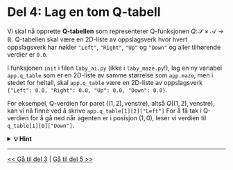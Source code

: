 # Del 4: Lag en tom Q-tabell

Vi skal nå opprette **Q-tabellen** som representerer Q-funksjonen $Q\colon\mathcal{S}\times\mathcal{A}\to\mathbb{R}$. Q-tabellen skal være en 2D-liste av oppslagsverk hvor hvert oppslagsverk har nøkler `"Left"`, `"Right"`, `"Up"` og `"Down"` og aller tilhørende verdier er `0.0`.

I funksjonen `init` i filen `laby_ai.py` (ikke i `laby_maze.py`!), lag en ny variabel `app.q_table` som er en 2D-liste av samme størrelse som `app.maze`, men i stedet for heltall, skal `app.q_table` være en 2D-liste av oppslagsverk `{"Left": 0.0, "Right": 0.0, "Up": 0.0, "Down": 0.0}`.

For eksempel, Q-verdien for paret $((1, 2), \text{venstre})$, altså $Q((1, 2), \text{venstre})$, kan vi nå finne ved å skrive `app.q_table[1][2]["Left"]` For å få tak i Q-verdien for å gå ned når agenten er i posisjon $(1,0)$, leser vi verdien til `q_table[1][0]["Down"]`.

<details>
  <summary><b>&#128161; Hint</b></summary>

- Du kan starte med å lage en tom liste `app.q_table`.
- Bruk to nøstede for-løkker for å lage 2D-listen av oppslagsverk.
- Hvis du vil, kan du ta utgangspunkt i koden under og finne ut hva som skal erstatte `...`:

```python
new_q_table = []
for row in range(n_rows):
    q_row = []
    for col in range(n_cols):
        q_row.append(...)
    new_q_table.append(q_row)

app.q_table = new_q_table
```

</details>

---

[<< Gå til del 3](./del_3.md) | [Gå til del 5 >>](./del_5.md)

